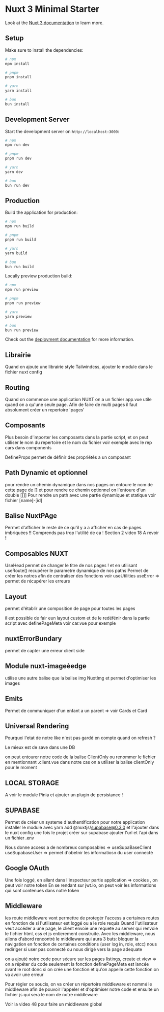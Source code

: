# Nuxt 3 Minimal Starter

Look at the [Nuxt 3 documentation](https://nuxt.com/docs/getting-started/introduction) to learn more.

## Setup

Make sure to install the dependencies:

```bash
# npm
npm install

# pnpm
pnpm install

# yarn
yarn install

# bun
bun install
```

## Development Server

Start the development server on `http://localhost:3000`:

```bash
# npm
npm run dev

# pnpm
pnpm run dev

# yarn
yarn dev

# bun
bun run dev
```

## Production

Build the application for production:

```bash
# npm
npm run build

# pnpm
pnpm run build

# yarn
yarn build

# bun
bun run build
```

Locally preview production build:

```bash
# npm
npm run preview

# pnpm
pnpm run preview

# yarn
yarn preview

# bun
bun run preview
```

Check out the [deployment documentation](https://nuxt.com/docs/getting-started/deployment) for more information.

## Librairie

Quand on ajoute une librairie style Tailwindcss, ajouter le module dans le fichier nuxt config

## Routing

Quand on commence une application NUXT on a un fichier app.vue utile quand on a qu'une seule page.
Afin de faire de multi pages il faut absolument créer un repertoire 'pages'

## Composants

Plus besoin d'importer les composants dans la partie script, et on peut utiliser le nom du repertoire et le nom du fichier voir exemple avec le rep cars dans components 

DefineProps permet de définir des propriétés a un composant

## Path Dynamic et optionnel

pour rendre un chemin dynamique dans nos pages on entoure le nom de cette page de [] et pour rendre ce chemin optionnel on l'entoure d'un double [[]]
Pour rendre un path avec une partie dynamique et statique voir fichier [name]-[id]

## Balise NuxtPAge

Permet d'afficher le reste de ce qu'il y a a afficher en cas de pages imbriquées !! Comprends pas trop l'utilité de ca ! Section 2 video 18 A revoir !

## Composables NUXT

UseHead permet de changer le titre de nos pages ! et en utilisant useRoute() recupérer le parametre dynamique de nos paths
Permet de créer les notres afin de centraliser des fonctions voir useUtilities
useError => permet de récupérer les erreurs

## Layout

permet d'établir une composition de page pour toutes les pages

il est possible de fair eun layout custom et de le redéfénir dans la partie script avec definePageMeta voir car.vue pour exemple

## nuxtErrorBundary

permet de capter une erreur client side

## Module nuxt-imageèedge

utilise une autre balise que la balise img NuxtImg et permet d'optimiser les images

## Emits

Permet de communiquer d'un enfant a un parent => voir Cards et Card

## Universal Rendering

Pourquoi l'etat de notre like n'est pas gardé en compte quand on refresh ?

Le mieux est de save dans une DB

on peut entourer notre code de la balise ClientOnly ou renommer le fichier en mentionnant .client.vue dans notre cas
on a utiliser la balise clientOnly pour le moment

## LOCAL STORAGE

A voir le module Pinia et ajouter un plugin de persistance !

## SUPABASE 

Permet de créer un systeme d'authentification pour notre application
installer le module avec yarn add @nuxtjs/supabase@0.3.0 et l'ajouter dans le nuxt config
une fois le projet créer sur supabase ajouter l'url et l'api dans un fichier .env 

Nous donne access a de nombreux composables => useSupaBaseClient
useSupabaseUser => permet d'obetnir les informatiosn du user connecté 

## Google OAuth

Une fois loggé, en allant dans l'inspecteur partie application => cookies , on peut voir notre token 
En se rendant sur jwt.io, on peut voir les informations qui sont contenues dans notre token

## Middleware

les route middleware vont permettre de protegér l'access a certaines routes en fonction de si l'utilisateur est loggé ou a le role requis
Quand l'utilisateur veut accéder a une page, le client envoie une requete au server qui renvoie le fichier html, css et js entierement construite.
Avec les middleware, nous allons d'abord rencontré le middleware qui aura 3 buts:
bloquer la navigation en fonction de certaines conditions (user log in, role, etcc)
nous rediriger si user pas connecté ou 
nous dirigé vers la page adequate

on a ajouté notre code pour sécure sur les pages listings, create et view
=> on a répéter du code seulement la fonction definePageMeta est lancée avant le root donc si on crée une fonction et qu'on appelle cette fonction on va avoir une erreur

Pour régler ce soucis, on va créer un répertoire middleware et nommé le middleware afin de pouvoir l'appeler et d'optimiser notre code et ensuite un fichier js qui sera le nom de notre middleware

Voir la video 48 pour faire un middleware global


